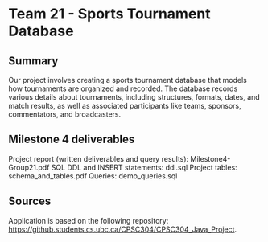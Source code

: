 # Team 21 - Sports Tournament Database

## Summary

Our project involves creating a sports tournament database that models how tournaments
are organized and recorded. The database records various details about tournaments, including
structures, formats, dates, and match results, as well as associated participants like teams, 
sponsors, commentators, and broadcasters.

## Milestone 4 deliverables
Project report (written deliverables and query results): Milestone4-Group21.pdf
SQL DDL and INSERT statements: ddl.sql
Project tables: schema_and_tables.pdf
Queries: demo_queries.sql

## Sources
Application is based on the following repository: https://github.students.cs.ubc.ca/CPSC304/CPSC304_Java_Project.
